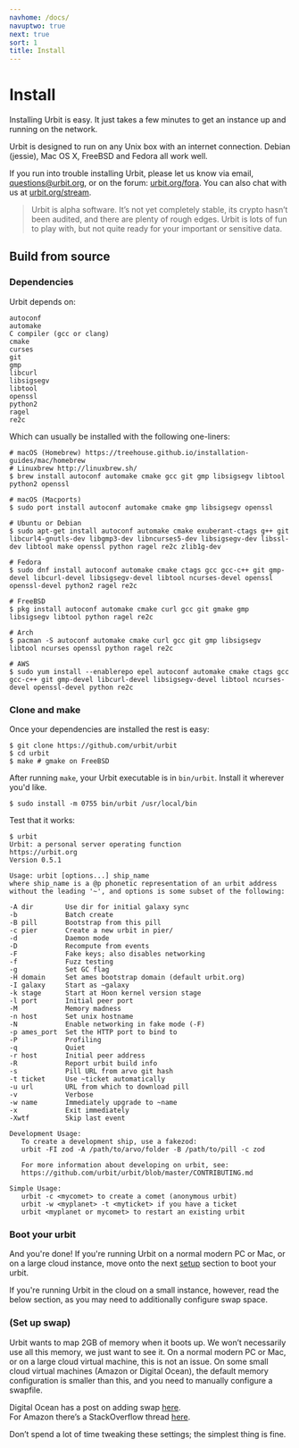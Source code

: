 ```yaml
---
navhome: /docs/
navuptwo: true
next: true
sort: 1
title: Install
---
```


# Install

Installing Urbit is easy. It just takes a few minutes to get an
instance up and running on the network. 

Urbit is designed to run on any Unix box with an internet connection.
Debian (jessie), Mac OS X, FreeBSD and Fedora all work well.

If you run into trouble installing Urbit, please let us know via
email, [questions@urbit.org](mailto:questions@urbit.org), or on the
forum: [urbit.org/fora](https://urbit.org/fora). You can also chat
with us at [urbit.org/stream](https://urbit.org/stream).

> Urbit is alpha software. It’s not yet completely stable, its crypto
> hasn’t been audited, and there are plenty of rough edges. Urbit is
> lots of fun to play with, but not quite ready for your important or
> sensitive data.

## Build from source

### Dependencies

Urbit depends on:

```
autoconf
automake
C compiler (gcc or clang)
cmake
curses
git
gmp
libcurl
libsigsegv
libtool
openssl
python2
ragel
re2c
```

Which can usually be installed with the following one-liners:

```
# macOS (Homebrew) https://treehouse.github.io/installation-guides/mac/homebrew
# Linuxbrew http://linuxbrew.sh/
$ brew install autoconf automake cmake gcc git gmp libsigsegv libtool python2 openssl

# macOS (Macports)
$ sudo port install autoconf automake cmake gmp libsigsegv openssl

# Ubuntu or Debian
$ sudo apt-get install autoconf automake cmake exuberant-ctags g++ git libcurl4-gnutls-dev libgmp3-dev libncurses5-dev libsigsegv-dev libssl-dev libtool make openssl python ragel re2c zlib1g-dev

# Fedora
$ sudo dnf install autoconf automake cmake ctags gcc gcc-c++ git gmp-devel libcurl-devel libsigsegv-devel libtool ncurses-devel openssl openssl-devel python2 ragel re2c

# FreeBSD
$ pkg install autoconf automake cmake curl gcc git gmake gmp libsigsegv libtool python ragel re2c

# Arch
$ pacman -S autoconf automake cmake curl gcc git gmp libsigsegv libtool ncurses openssl python ragel re2c

# AWS
$ sudo yum install --enablerepo epel autoconf automake cmake ctags gcc gcc-c++ git gmp-devel libcurl-devel libsigsegv-devel libtool ncurses-devel openssl-devel python re2c
```

### Clone and make

Once your dependencies are installed the rest is easy:

```
$ git clone https://github.com/urbit/urbit
$ cd urbit
$ make # gmake on FreeBSD
```

After running `make`, your Urbit executable is in `bin/urbit`. Install
it wherever you'd like.

```
$ sudo install -m 0755 bin/urbit /usr/local/bin
```

Test that it works:

```
$ urbit
Urbit: a personal server operating function
https://urbit.org
Version 0.5.1

Usage: urbit [options...] ship_name
where ship_name is a @p phonetic representation of an urbit address
without the leading '~', and options is some subset of the following:

-A dir        Use dir for initial galaxy sync
-b            Batch create
-B pill       Bootstrap from this pill
-c pier       Create a new urbit in pier/
-d            Daemon mode
-D            Recompute from events
-F            Fake keys; also disables networking
-f            Fuzz testing
-g            Set GC flag
-H domain     Set ames bootstrap domain (default urbit.org)
-I galaxy     Start as ~galaxy
-k stage      Start at Hoon kernel version stage
-l port       Initial peer port
-M            Memory madness
-n host       Set unix hostname
-N            Enable networking in fake mode (-F)
-p ames_port  Set the HTTP port to bind to
-P            Profiling
-q            Quiet
-r host       Initial peer address
-R            Report urbit build info
-s            Pill URL from arvo git hash
-t ticket     Use ~ticket automatically
-u url        URL from which to download pill
-v            Verbose
-w name       Immediately upgrade to ~name
-x            Exit immediately
-Xwtf         Skip last event

Development Usage:
   To create a development ship, use a fakezod:
   urbit -FI zod -A /path/to/arvo/folder -B /path/to/pill -c zod

   For more information about developing on urbit, see:
   https://github.com/urbit/urbit/blob/master/CONTRIBUTING.md

Simple Usage:
   urbit -c <mycomet> to create a comet (anonymous urbit)
   urbit -w <myplanet> -t <myticket> if you have a ticket
   urbit <myplanet or mycomet> to restart an existing urbit
```

### Boot your urbit

And you're done! If you're running Urbit on a normal modern PC or Mac, or
on a large cloud instance, move onto the next [setup](../setup/) section to 
boot your urbit. 

If you're running Urbit in the cloud on a small instance, however, read
the below section, as you may need to additionally configure swap space.

### (Set up swap)

Urbit wants to map 2GB of memory when it boots up.  We won’t necessarily 
use all this memory, we just want to see it.  On a normal modern PC or Mac, 
or on a large cloud virtual machine, this is not an issue.  On some small 
cloud virtual machines (Amazon or Digital Ocean), the default memory 
configuration is smaller than this, and you need to manually configure a 
swapfile.

Digital Ocean has a post on adding swap 
[here](https://www.digitalocean.com/community/tutorials/how-to-add-swap-on-ubuntu-14-04).  
For Amazon there’s a StackOverflow thread 
[here](http://stackoverflow.com/questions/17173972/how-do-you-add-swap-to-an-ec2-instance).

Don’t spend a lot of time tweaking these settings; the simplest
thing is fine.

